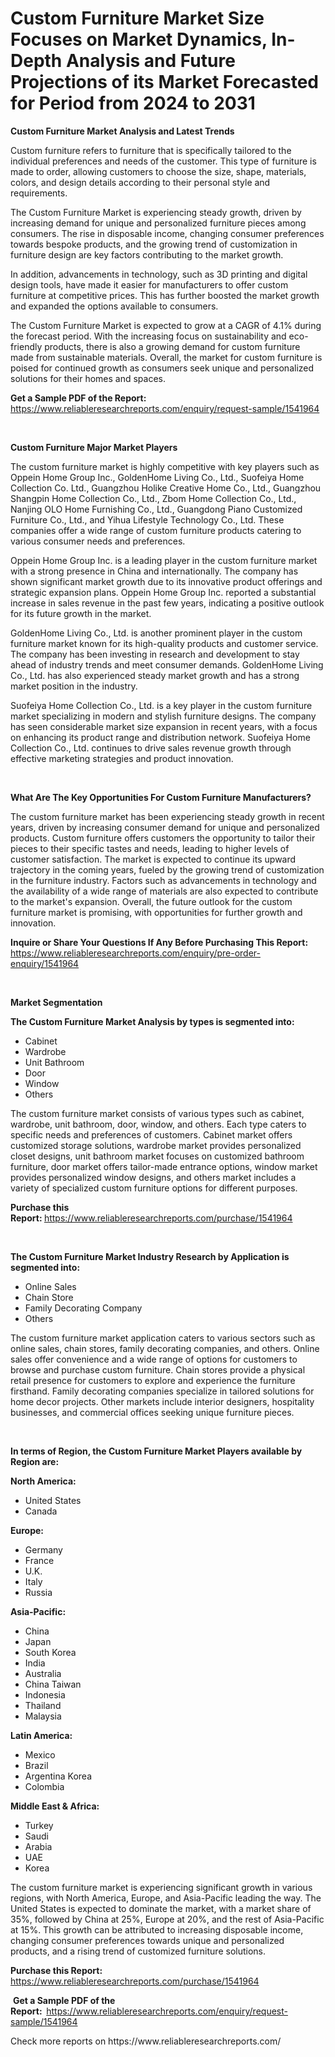 <p><h1>Custom Furniture Market Size Focuses on Market Dynamics, In-Depth Analysis and Future Projections of its Market Forecasted for Period from 2024 to 2031</h1></p><p><strong>Custom Furniture Market Analysis and Latest Trends</strong></p>
<p><p>Custom furniture refers to furniture that is specifically tailored to the individual preferences and needs of the customer. This type of furniture is made to order, allowing customers to choose the size, shape, materials, colors, and design details according to their personal style and requirements.</p><p>The Custom Furniture Market is experiencing steady growth, driven by increasing demand for unique and personalized furniture pieces among consumers. The rise in disposable income, changing consumer preferences towards bespoke products, and the growing trend of customization in furniture design are key factors contributing to the market growth.</p><p>In addition, advancements in technology, such as 3D printing and digital design tools, have made it easier for manufacturers to offer custom furniture at competitive prices. This has further boosted the market growth and expanded the options available to consumers.</p><p>The Custom Furniture Market is expected to grow at a CAGR of 4.1% during the forecast period. With the increasing focus on sustainability and eco-friendly products, there is also a growing demand for custom furniture made from sustainable materials. Overall, the market for custom furniture is poised for continued growth as consumers seek unique and personalized solutions for their homes and spaces.</p></p>
<p><strong>Get a Sample PDF of the Report:&nbsp;</strong> <a href="https://www.reliableresearchreports.com/enquiry/request-sample/1541964">https://www.reliableresearchreports.com/enquiry/request-sample/1541964</a></p>
<p>&nbsp;</p>
<p><strong>Custom Furniture Major Market Players</strong></p>
<p><p>The custom furniture market is highly competitive with key players such as Oppein Home Group Inc., GoldenHome Living Co., Ltd., Suofeiya Home Collection Co. Ltd., Guangzhou Holike Creative Home Co., Ltd., Guangzhou Shangpin Home Collection Co., Ltd., Zbom Home Collection Co., Ltd., Nanjing OLO Home Furnishing Co., Ltd., Guangdong Piano Customized Furniture Co., Ltd., and Yihua Lifestyle Technology Co., Ltd. These companies offer a wide range of custom furniture products catering to various consumer needs and preferences.</p><p>Oppein Home Group Inc. is a leading player in the custom furniture market with a strong presence in China and internationally. The company has shown significant market growth due to its innovative product offerings and strategic expansion plans. Oppein Home Group Inc. reported a substantial increase in sales revenue in the past few years, indicating a positive outlook for its future growth in the market.</p><p>GoldenHome Living Co., Ltd. is another prominent player in the custom furniture market known for its high-quality products and customer service. The company has been investing in research and development to stay ahead of industry trends and meet consumer demands. GoldenHome Living Co., Ltd. has also experienced steady market growth and has a strong market position in the industry.</p><p>Suofeiya Home Collection Co., Ltd. is a key player in the custom furniture market specializing in modern and stylish furniture designs. The company has seen considerable market size expansion in recent years, with a focus on enhancing its product range and distribution network. Suofeiya Home Collection Co., Ltd. continues to drive sales revenue growth through effective marketing strategies and product innovation.</p></p>
<p>&nbsp;</p>
<p><strong>What Are The Key Opportunities For Custom Furniture Manufacturers?</strong></p>
<p><p>The custom furniture market has been experiencing steady growth in recent years, driven by increasing consumer demand for unique and personalized products. Custom furniture offers customers the opportunity to tailor their pieces to their specific tastes and needs, leading to higher levels of customer satisfaction. The market is expected to continue its upward trajectory in the coming years, fueled by the growing trend of customization in the furniture industry. Factors such as advancements in technology and the availability of a wide range of materials are also expected to contribute to the market's expansion. Overall, the future outlook for the custom furniture market is promising, with opportunities for further growth and innovation.</p></p>
<p><strong>Inquire or Share Your Questions If Any Before Purchasing This Report:</strong> <a href="https://www.reliableresearchreports.com/enquiry/pre-order-enquiry/1541964">https://www.reliableresearchreports.com/enquiry/pre-order-enquiry/1541964</a></p>
<p>&nbsp;</p>
<p><strong>Market Segmentation</strong></p>
<p><strong>The Custom Furniture Market Analysis by types is segmented into:</strong></p>
<p><ul><li>Cabinet</li><li>Wardrobe</li><li>Unit Bathroom</li><li>Door</li><li>Window</li><li>Others</li></ul></p>
<p><p>The custom furniture market consists of various types such as cabinet, wardrobe, unit bathroom, door, window, and others. Each type caters to specific needs and preferences of customers. Cabinet market offers customized storage solutions, wardrobe market provides personalized closet designs, unit bathroom market focuses on customized bathroom furniture, door market offers tailor-made entrance options, window market provides personalized window designs, and others market includes a variety of specialized custom furniture options for different purposes.</p></p>
<p><strong>Purchase this Report:&nbsp;</strong><a href="https://www.reliableresearchreports.com/purchase/1541964">https://www.reliableresearchreports.com/purchase/1541964</a></p>
<p>&nbsp;</p>
<p><strong>The Custom Furniture Market Industry Research by Application is segmented into:</strong></p>
<p><ul><li>Online Sales</li><li>Chain Store</li><li>Family Decorating Company</li><li>Others</li></ul></p>
<p><p>The custom furniture market application caters to various sectors such as online sales, chain stores, family decorating companies, and others. Online sales offer convenience and a wide range of options for customers to browse and purchase custom furniture. Chain stores provide a physical retail presence for customers to explore and experience the furniture firsthand. Family decorating companies specialize in tailored solutions for home decor projects. Other markets include interior designers, hospitality businesses, and commercial offices seeking unique furniture pieces.</p></p>
<p>&nbsp;</p>
<p><strong>In terms of Region, the Custom Furniture Market Players available by Region are:</strong></p>
<p>
    <p> <strong> North America: </strong>
        <ul>
            <li>United States</li>
            <li>Canada</li>
        </ul>
        </p> 
    <p> <strong> Europe: </strong>
        <ul>
            <li>Germany</li>
            <li>France</li>
            <li>U.K.</li>
            <li>Italy</li>
            <li>Russia</li>
        </ul>
        </p> 
    <p> <strong> Asia-Pacific: </strong>
        <ul>
            <li>China</li>
            <li>Japan</li>
            <li>South Korea</li>
            <li>India</li>
            <li>Australia</li>
            <li>China Taiwan</li>
            <li>Indonesia</li>
            <li>Thailand</li>
            <li>Malaysia</li>
        </ul>
        </p> 
    <p> <strong> Latin America: </strong>
        <ul>
            <li>Mexico</li>
            <li>Brazil</li>
            <li>Argentina Korea</li>
            <li>Colombia</li>
        </ul>
        </p> 
    <p> <strong> Middle East & Africa: </strong>
        <ul>
            <li>Turkey</li>
            <li>Saudi</li>
            <li>Arabia</li>
            <li>UAE</li>
            <li>Korea</li>
        </ul>
    </p>
    </p>
<p><p>The custom furniture market is experiencing significant growth in various regions, with North America, Europe, and Asia-Pacific leading the way. The United States is expected to dominate the market, with a market share of 35%, followed by China at 25%, Europe at 20%, and the rest of Asia-Pacific at 15%. This growth can be attributed to increasing disposable income, changing consumer preferences towards unique and personalized products, and a rising trend of customized furniture solutions.</p></p>
<p><strong>Purchase this Report: </strong><a href="https://www.reliableresearchreports.com/purchase/1541964">https://www.reliableresearchreports.com/purchase/1541964</a></p>
<p>&nbsp;<strong>Get a Sample PDF of the Report:&nbsp;&nbsp;</strong><a href="https://www.reliableresearchreports.com/enquiry/request-sample/1541964">https://www.reliableresearchreports.com/enquiry/request-sample/1541964</a></p>
<p><strong></strong></p>
<p>Check more reports on https://www.reliableresearchreports.com/</p>
